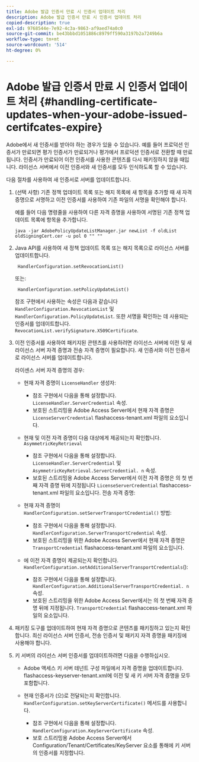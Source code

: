 ```yaml
---
title: Adobe 발급 인증서 만료 시 인증서 업데이트 처리
description: Adobe 발급 인증서 만료 시 인증서 업데이트 처리
copied-description: true
exl-id: 9768544e-7e92-4c3a-9863-af9aed74a0c0
source-git-commit: be43bbbd1051886c8979ff590a3197b2a7249b6a
workflow-type: tm+mt
source-wordcount: '514'
ht-degree: 0%

---
```


# Adobe 발급 인증서 만료 시 인증서 업데이트 처리 {#handling-certificate-updates-when-your-adobe-issued-certifcates-expire}

Adobe에서 새 인증서를 받아야 하는 경우가 있을 수 있습니다. 예를 들어 프로덕션 인증서가 만료되면 평가 인증서가 만료되거나 평가에서 프로덕션 인증서로 전환할 때 만료됩니다. 인증서가 만료되어 이전 인증서를 사용한 콘텐츠를 다시 패키징하지 않을 때입니다. 라이선스 서버에서 이전 인증서와 새 인증서를 모두 인식하도록 할 수 있습니다.

다음 절차를 사용하여 새 인증서로 서버를 업데이트합니다.

1. (선택 사항) 기존 정책 업데이트 목록 또는 해지 목록에 새 항목을 추가할 때 새 자격 증명으로 서명하고 이전 인증서를 사용하여 기존 파일의 서명을 확인해야 합니다.

   예를 들어 다음 명령줄을 사용하여 다른 자격 증명을 사용하여 서명된 기존 정책 업데이트 목록에 항목을 추가합니다.

   ```
   java -jar AdobePolicyUpdateListManager.jar newList -f oldList oldSigningCert.cer -u pol 0 "" ""
   ```

1. Java API를 사용하여 새 정책 업데이트 목록 또는 해지 목록으로 라이선스 서버를 업데이트합니다.

   ```
    HandlerConfiguration.setRevocationList() 
   ```

   또는:

   ```
    HandlerConfiguration.setPolicyUpdateList()
   ```

   참조 구현에서 사용하는 속성은 다음과 같습니다 `HandlerConfiguration.RevocationList` 및 `HandlerConfiguration.PolicyUpdateList`. 또한 서명을 확인하는 데 사용되는 인증서를 업데이트합니다. `RevocationList.verifySignature.X509Certificate`.

1. 이전 인증서를 사용하여 패키지된 콘텐츠를 사용하려면 라이선스 서버에 이전 및 새 라이선스 서버 자격 증명과 전송 자격 증명이 필요합니다. 새 인증서와 이전 인증서로 라이선스 서버를 업데이트합니다.

   라이센스 서버 자격 증명의 경우:

   * 현재 자격 증명이 `LicenseHandler` 생성자:

      * 참조 구현에서 다음을 통해 설정합니다. `LicenseHandler.ServerCredential` 속성.
      * 보호된 스트리밍용 Adobe Access Server에서 현재 자격 증명은 `LicenseServerCredential` flashaccess-tenant.xml 파일의 요소입니다.
   * 현재 및 이전 자격 증명이 다음 대상에게 제공되는지 확인합니다. `AsymmetricKeyRetrieval`

      * 참조 구현에서 다음을 통해 설정합니다. `LicenseHandler.ServerCredential` 및 `AsymmetricKeyRetrieval.ServerCredential. n` 속성.
      * 보호된 스트리밍용 Adobe Access Server에서 이전 자격 증명은 의 첫 번째 자격 증명 뒤에 지정됩니다 `LicenseServerCredential` flashaccess-tenant.xml 파일의 요소입니다.
   전송 자격 증명:

   * 현재 자격 증명이 `HandlerConfiguration.setServerTransportCredential()` 방법:

      * 참조 구현에서 다음을 통해 설정합니다. `HandlerConfiguration.ServerTransportCredential` 속성.
      * 보호된 스트리밍을 위한 Adobe Access Server에서 현재 자격 증명은 `TransportCredential` flashaccess-tenant.xml 파일의 요소입니다.
   * 에 이전 자격 증명이 제공되는지 확인합니다. `HandlerConfiguration.setAdditionalServerTransportCredentials`():

      * 참조 구현에서 다음을 통해 설정합니다. `HandlerConfiguration.AdditionalServerTransportCredential. n` 속성.
      * 보호된 스트리밍을 위한 Adobe Access Server에서는 의 첫 번째 자격 증명 뒤에 지정됩니다. `TransportCredential` flashaccess-tenant.xml 파일의 요소입니다.




1. 패키징 도구를 업데이트하여 현재 자격 증명으로 콘텐츠를 패키징하고 있는지 확인합니다. 최신 라이선스 서버 인증서, 전송 인증서 및 패키지 자격 증명을 패키징에 사용해야 합니다.
1. 키 서버의 라이선스 서버 인증서를 업데이트하려면 다음을 수행하십시오.

   * Adobe 액세스 키 서버 테넌트 구성 파일에서 자격 증명을 업데이트합니다. flashaccess-keyserver-tenant.xml에 이전 및 새 키 서버 자격 증명을 모두 포함합니다.
   * 현재 인증서가 (으)로 전달되는지 확인합니다. `HandlerConfiguration.setKeyServerCertificate()` 메서드를 사용합니다.

      * 참조 구현에서 다음을 통해 설정합니다. `HandlerConfiguration.KeyServerCertificate` 속성.
      * 보호 스트리밍용 Adobe Access Server에서 Configuration/Tenant/Certificates/KeyServer 요소를 통해에 키 서버의 인증서를 지정합니다.
